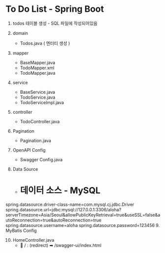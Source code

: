 # To Do List - Spring Boot
1. todos 테이블 생성 - SQL 파일에 작성되어있음
2. domain
    - Todos.java ( 엔터티 생성 )

3. mapper
    - BaseMapper.java
    - TodoMapper.xml
    - TodoMapper.java

4. service
    - BaseService.java
    - TodoService.java
    - TodoServiceImpl.java

5. controller
    - TodoController.java

6. Pagination
    - Pagination.java

7. OpenAPI Config
    - Swagger Config.java

8. Data Source
    - # 데이터 소스 - MySQL
spring.datasource.driver-class-name=com.mysql.cj.jdbc.Driver
spring.datasource.url=jdbc:mysql://127.0.0.1:3306/aloha?serverTimezone=Asia/Seoul&allowPublicKeyRetrieval=true&useSSL=false&autoReconnection=true&autoReconnection=true
spring.datasource.username=aloha
spring.datasource.password=123456
9. MyBatis Config

10. HomeController.java
    - 🔗 / : (redirect) ➡ /swagger-ui/index.html